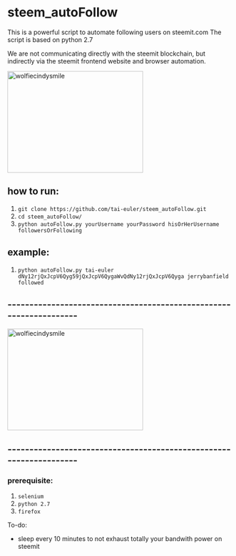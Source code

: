 # steem_autoFollow


This is a powerful script to automate following users on steemit.com 
The script is based on python 2.7

We are not communicating directly with the steemit blockchain, but indirectly via the steemit frontend website and browser automation.


<img src="https://media.makeameme.org/created/Hi-Stalker.jpg" alt="wolfiecindysmile" style="width:304px;height:228px;">

## how to run: 
1. ```git clone https://github.com/tai-euler/steem_autoFollow.git```
2. ```cd steem_autoFollow/```
3. ```python autoFollow.py yourUsername yourPassword hisOrHerUsername followersOrFollowing```

## example: 
1. ``python autoFollow.py tai-euler dNy12rjQxJcpV6Qyg59jQxJcpV6QygaWvQdNy12rjQxJcpV6Qyga jerrybanfield followed``

## -------------------------------------------------------------------
<img src="https://preview.ibb.co/cRNEEF/Screen_Shot_2017_09_11_at_00_43_16.png" alt="wolfiecindysmile" style="width:304px;height:228px;">

## -------------------------------------------------------------------

### prerequisite: 
1. ```selenium```
2. ```python 2.7```
3. ```firefox```


To-do:
* sleep every 10 minutes to not exhaust totally your bandwith power on steemit
